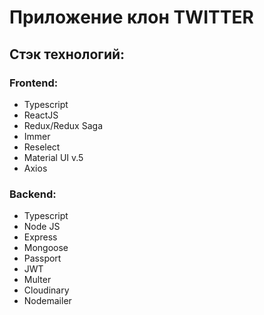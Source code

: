 # Приложение клон TWITTER



## Стэк технологий:
### Frontend:
- Typescript
- ReactJS
- Redux/Redux Saga
- Immer
- Reselect
- Material UI v.5
- Axios

### Backend:
- Typescript
- Node JS
- Express
- Mongoose
- Passport
- JWT
- Multer
- Cloudinary
- Nodemailer





